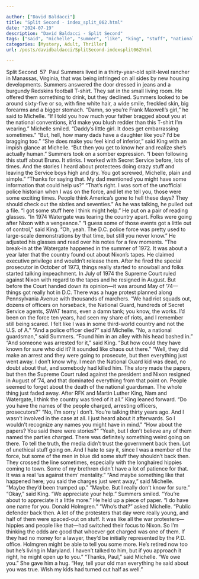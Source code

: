 ```yaml
---

author: ["David Baldacci"]
title: "Split Second - index_split_062.html"
date: "2024-07-19"
description: "David Baldacci - Split Second"
tags: ["said", "michelle", "summer", "like", "king", "stuff", "national", "got", "might", "nixon", "know", "lot", "force", "tell", "people", "country", "going", "really", "something", "make", "little", "service", "time", "story", "police"]
categories: [Mystery, Adult, Thriller]
url: /posts/davidbaldacci/SplitSecond-indexsplit062html

---
```



Split Second
		 57 
Paul Summers lived in a thirty-year-old split-level rancher in Manassas, Virginia, that was being infringed on all sides by new housing developments. Summers answered the door dressed in jeans and a burgundy Redskins football T-shirt. They sat in the small living room. He offered them something to drink, but they declined. Summers looked to be around sixty-five or so, with fine white hair, a wide smile, freckled skin, big forearms and a bigger stomach.
“Damn, so you’re Frank Maxwell’s girl,” he said to Michelle. “If I told you how much your father bragged about you at the national conventions, it’d make you blush redder than this T-shirt I’m wearing.”
Michelle smiled. “Daddy’s little girl. It does get embarrassing sometimes.”
“But, hell, how many dads have a daughter like you? I’d be bragging too.”
“She does make you feel kind of inferior,” said King with an impish glance at Michelle. “But then you get to know her and realize she’s actually human.”
Summers took on a somber expression. “I been following this stuff about Bruno. It stinks. I worked with Secret Service before, lots of times. And the stories I heard about protectees doing crazy stuff and leaving the Service boys high and dry. You got screwed, Michelle, plain and simple.”
“Thanks for saying that. My dad mentioned you might have some information that could help us?”
“That’s right. I was sort of the unofficial police historian when I was on the force, and let me tell you, those were some exciting times. People think America’s gone to hell these days? They should check out the sixties and seventies.” As he was talking, he pulled out a file. “I got some stuff here I think might help.” He put on a pair of reading glasses.
“In 1974 Watergate was tearing the country apart. Folks were going after Nixon with a vengeance.”
“I guess some of those events got a little out of control,” said King.
“Oh, yeah. The D.C. police force was pretty used to large-scale demonstrations by that time, but still you never know.” He adjusted his glasses and read over his notes for a few moments. “The break-in at the Watergate happened in the summer of 1972. It was about a year later that the country found out about Nixon’s tapes. He claimed executive privilege and wouldn’t release them. After he fired the special prosecutor in October of 1973, things really started to snowball and folks started talking impeachment. In July of 1974 the Supreme Court ruled against Nixon with regard to the tapes and he resigned in August. But before the Court handed down its opinion—it was around May of ’74—things got really hot in D.C. There was a huge protest planned along Pennsylvania Avenue with thousands of marchers.
“We had riot squads out, dozens of officers on horseback, the National Guard, hundreds of Secret Service agents, SWAT teams, even a damn tank; you know, the works. I’d been on the force ten years, had seen my share of riots, and I remember still being scared. I felt like I was in some third-world country and not the U.S. of A.”
“And a police officer died?” said Michelle.
“No, a national guardsman,” said Summers. “Found him in an alley with his head bashed in.”
“And someone was arrested for it,” said King. “But how could they have known for sure who did it? It sounded like chaos out there.”
“Well, they did make an arrest and they were going to prosecute, but then everything just went away. I don’t know why. I mean the National Guard kid was dead, no doubt about that, and somebody had killed him. The story made the papers, but then the Supreme Court ruled against the president and Nixon resigned in August of ’74, and that dominated everything from that point on. People seemed to forget about the death of the national guardsman. The whole thing just faded away. After RFK and Martin Luther King, Nam and Watergate, I think the country was tired of it all.”
King leaned forward. “Do you have the names of the people charged, arresting officers, prosecutors?”
“No, I’m sorry I don’t. You’re talking thirty years ago. And I wasn’t involved in the case at all. I just heard about it afterwards. So I wouldn’t recognize any names you might have in mind.”
“How about the papers? You said there were stories?”
“Yeah, but I don’t believe any of them named the parties charged. There was definitely something weird going on there. To tell the truth, the media didn’t trust the government back then. Lot of unethical stuff going on. And I hate to say it, since I was a member of the force, but some of the men in blue did some stuff they shouldn’t back then. They crossed the line sometimes, especially with the longhaired hippies coming to town. Some of my brethren didn’t have a lot of patience for that. It was a real ‘us against them’ mentality.”
“And maybe something like that happened here; you said the charges just went away,” said Michelle. “Maybe they’d been trumped up.”
“Maybe. But I really don’t know for sure.”
“Okay,” said King. “We appreciate your help.”
Summers smiled. “You’re about to appreciate it a little more.” He held up a piece of paper. “I do have one name for you. Donald Holmgren.”
“Who’s that?” asked Michelle.
“Public defender back then. A lot of the protesters that day were really young, and half of them were spaced-out on stuff. It was like all the war protesters—hippies and people like that—had switched their focus to Nixon. So I’m thinking the odds are good that whoever got charged was one of them. If they had no money for a lawyer, they’d be initially represented by the P.D. office. Holmgren might be able to tell you some more. He’s retired now too but he’s living in Maryland. I haven’t talked to him, but if you approach it right, he might open up to you.”
“Thanks, Paul,” said Michelle. “We owe you.” She gave him a hug.
“Hey, tell your old man everything he said about you was true. Wish my kids had turned out half as well.”
